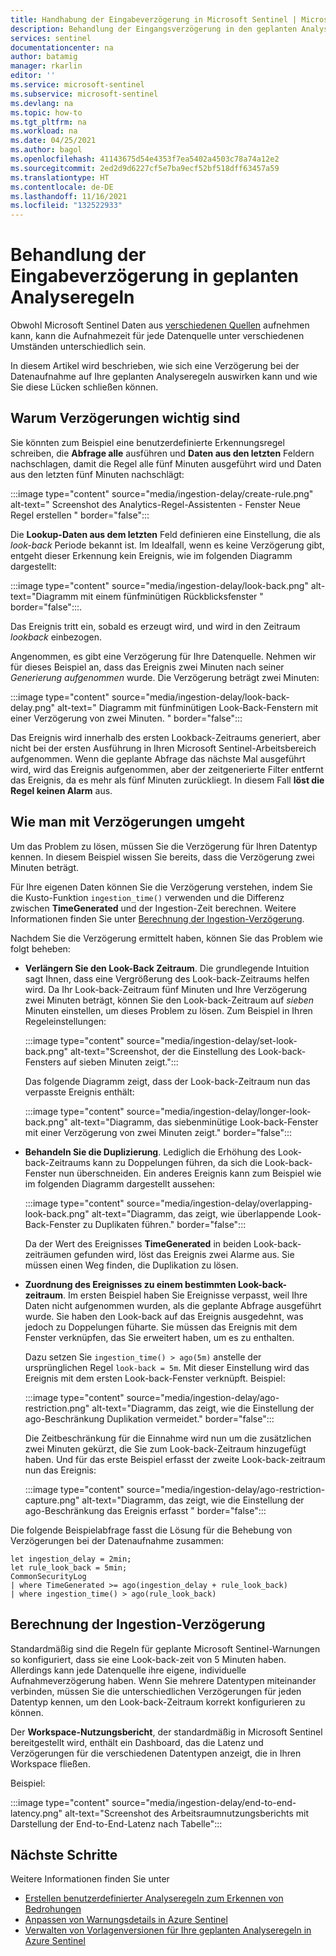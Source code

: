 ```yaml
---
title: Handhabung der Eingabeverzögerung in Microsoft Sentinel | Microsoft Docs
description: Behandlung der Eingangsverzögerung in den geplanten Analyseregeln von Microsoft Sentinel.
services: sentinel
documentationcenter: na
author: batamig
manager: rkarlin
editor: ''
ms.service: microsoft-sentinel
ms.subservice: microsoft-sentinel
ms.devlang: na
ms.topic: how-to
ms.tgt_pltfrm: na
ms.workload: na
ms.date: 04/25/2021
ms.author: bagol
ms.openlocfilehash: 41143675d54e4353f7ea5402a4503c78a74a12e2
ms.sourcegitcommit: 2ed2d9d6227cf5e7ba9ecf52bf518dff63457a59
ms.translationtype: HT
ms.contentlocale: de-DE
ms.lasthandoff: 11/16/2021
ms.locfileid: "132522933"
---
```

# <a name="handle-ingestion-delay-in-scheduled-analytics-rules"></a>Behandlung der Eingabeverzögerung in geplanten Analyseregeln

Obwohl Microsoft Sentinel Daten aus [verschiedenen Quellen](connect-data-sources.md) aufnehmen kann, kann die Aufnahmezeit für jede Datenquelle unter verschiedenen Umständen unterschiedlich sein.

In diesem Artikel wird beschrieben, wie sich eine Verzögerung bei der Datenaufnahme auf Ihre geplanten Analyseregeln auswirken kann und wie Sie diese Lücken schließen können.

## <a name="why-delay-is-significant"></a>Warum Verzögerungen wichtig sind

Sie könnten zum Beispiel eine benutzerdefinierte Erkennungsregel schreiben, die **Abfrage alle** ausführen und **Daten aus den letzten** Feldern nachschlagen, damit die Regel alle fünf Minuten ausgeführt wird und Daten aus den letzten fünf Minuten nachschlägt:

:::image type="content" source="media/ingestion-delay/create-rule.png" alt-text=" Screenshot des Analytics-Regel-Assistenten - Fenster Neue Regel erstellen " border="false":::

Die **Lookup-Daten aus dem letzten** Feld definieren eine Einstellung, die als *look-back* Periode bekannt ist. Im Idealfall, wenn es keine Verzögerung gibt, entgeht dieser Erkennung kein Ereignis, wie im folgenden Diagramm dargestellt:

:::image type="content" source="media/ingestion-delay/look-back.png" alt-text="Diagramm mit einem fünfminütigen Rückblicksfenster " border="false":::.

Das Ereignis tritt ein, sobald es erzeugt wird, und wird in den Zeitraum *lookback* einbezogen.

Angenommen, es gibt eine Verzögerung für Ihre Datenquelle. Nehmen wir für dieses Beispiel an, dass das Ereignis zwei Minuten nach seiner *Generierung* *aufgenommen* wurde. Die Verzögerung beträgt zwei Minuten:

:::image type="content" source="media/ingestion-delay/look-back-delay.png" alt-text=" Diagramm mit fünfminütigen Look-Back-Fenstern mit einer Verzögerung von zwei Minuten. " border="false":::

Das Ereignis wird innerhalb des ersten Lookback-Zeitraums generiert, aber nicht bei der ersten Ausführung in Ihren Microsoft Sentinel-Arbeitsbereich aufgenommen. Wenn die geplante Abfrage das nächste Mal ausgeführt wird, wird das Ereignis aufgenommen, aber der zeitgenerierte Filter entfernt das Ereignis, da es mehr als fünf Minuten zurückliegt. In diesem Fall  **löst die Regel keinen Alarm** aus.

## <a name="how-to-handle-delay"></a>Wie man mit Verzögerungen umgeht

Um das Problem zu lösen, müssen Sie die Verzögerung für Ihren Datentyp kennen. In diesem Beispiel wissen Sie bereits, dass die Verzögerung zwei Minuten beträgt. 

Für Ihre eigenen Daten können Sie die Verzögerung verstehen, indem Sie die Kusto-Funktion `ingestion_time()` verwenden und die Differenz zwischen **TimeGenerated** und der Ingestion-Zeit berechnen. Weitere Informationen finden Sie unter [Berechnung der Ingestion-Verzögerung](#calculate-ingestion-delay).

Nachdem Sie die Verzögerung ermittelt haben, können Sie das Problem wie folgt beheben:

- **Verlängern Sie den Look-Back Zeitraum**. Die grundlegende Intuition sagt Ihnen, dass eine Vergrößerung des Look-back-Zeitraums helfen wird. Da Ihr Look-back-Zeitraum fünf Minuten und Ihre Verzögerung zwei Minuten beträgt, können Sie den Look-back-Zeitraum auf *sieben* Minuten einstellen, um dieses Problem zu lösen. Zum Beispiel in Ihren Regeleinstellungen:

    :::image type="content" source="media/ingestion-delay/set-look-back.png" alt-text="Screenshot, der die Einstellung des Look-back-Fensters auf sieben Minuten zeigt.":::

    Das folgende Diagramm zeigt, dass der Look-back-Zeitraum nun das verpasste Ereignis enthält:

    :::image type="content" source="media/ingestion-delay/longer-look-back.png" alt-text="Diagramm, das siebenminütige Look-back-Fenster mit einer Verzögerung von zwei Minuten zeigt." border="false":::

- **Behandeln Sie die Duplizierung**. Lediglich die Erhöhung des Look-back-Zeitraums kann zu Doppelungen führen, da sich die Look-back-Fenster nun überschneiden. Ein anderes Ereignis kann zum Beispiel wie im folgenden Diagramm dargestellt aussehen:

    :::image type="content" source="media/ingestion-delay/overlapping-look-back.png" alt-text="Diagramm, das zeigt, wie überlappende Look-Back-Fenster zu Duplikaten führen." border="false":::

    Da der Wert des Ereignisses **TimeGenerated** in beiden Look-back-zeiträumen gefunden wird, löst das Ereignis zwei Alarme aus. Sie müssen einen Weg finden, die Duplikation zu lösen.

- **Zuordnung des Ereignisses zu einem bestimmten Look-back-zeitraum**. Im ersten Beispiel haben Sie Ereignisse verpasst, weil Ihre Daten nicht aufgenommen wurden, als die geplante Abfrage ausgeführt wurde. Sie haben den Look-back auf das Ereignis ausgedehnt, was jedoch zu Doppelungen füharte. Sie müssen das Ereignis mit dem Fenster verknüpfen, das Sie erweitert haben, um es zu enthalten.

    Dazu setzen Sie `ingestion_time() > ago(5m)` anstelle der ursprünglichen Regel `look-back = 5m`. Mit dieser Einstellung wird das Ereignis mit dem ersten Look-back-Fenster verknüpft. Beispiel:

    :::image type="content" source="media/ingestion-delay/ago-restriction.png" alt-text="Diagramm, das zeigt, wie die Einstellung der ago-Beschränkung Duplikation vermeidet." border="false":::

    Die Zeitbeschränkung für die Einnahme wird nun um die zusätzlichen zwei Minuten gekürzt, die Sie zum Look-back-Zeitraum hinzugefügt haben. Und für das erste Beispiel erfasst der zweite Look-back-zeitraum nun das Ereignis:

    :::image type="content" source="media/ingestion-delay/ago-restriction-capture.png" alt-text="Diagramm, das zeigt, wie die Einstellung der ago-Beschränkung das Ereignis erfasst " border="false":::

Die folgende Beispielabfrage fasst die Lösung für die Behebung von Verzögerungen bei der Datenaufnahme zusammen:

```kusto
let ingestion_delay = 2min;
let rule_look_back = 5min;
CommonSecurityLog
| where TimeGenerated >= ago(ingestion_delay + rule_look_back)
| where ingestion_time() > ago(rule_look_back)
```


## <a name="calculate-ingestion-delay"></a>Berechnung der Ingestion-Verzögerung

Standardmäßig sind die Regeln für geplante Microsoft Sentinel-Warnungen so konfiguriert, dass sie eine Look-back-zeit von 5 Minuten haben. Allerdings kann jede Datenquelle ihre eigene, individuelle Aufnahmeverzögerung haben. Wenn Sie mehrere Datentypen miteinander verbinden, müssen Sie die unterschiedlichen Verzögerungen für jeden Datentyp kennen, um den Look-back-Zeitraum korrekt konfigurieren zu können.

Der **Workspace-Nutzungsbericht**, der standardmäßig in Microsoft Sentinel bereitgestellt wird, enthält ein Dashboard, das die Latenz und Verzögerungen für die verschiedenen Datentypen anzeigt, die in Ihren Workspace fließen.

Beispiel:

:::image type="content" source="media/ingestion-delay/end-to-end-latency.png" alt-text="Screenshot des Arbeitsraumnutzungsberichts mit Darstellung der End-to-End-Latenz nach Tabelle":::


## <a name="next-steps"></a>Nächste Schritte

Weitere Informationen finden Sie unter

- [Erstellen benutzerdefinierter Analyseregeln zum Erkennen von Bedrohungen](detect-threats-custom.md)
- [Anpassen von Warnungsdetails in Azure Sentinel](customize-alert-details.md)
- [Verwalten von Vorlagenversionen für Ihre geplanten Analyseregeln in Azure Sentinel](manage-analytics-rule-templates.md)
